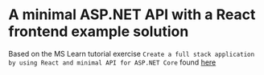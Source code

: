 # A minimal ASP.NET API with a React frontend example solution

Based on the MS Learn tutorial exercise `Create a full stack application by using React and minimal API for ASP.NET Core` found [here](https://learn.microsoft.com/en-us/training/modules/build-web-api-minimal-spa/)
